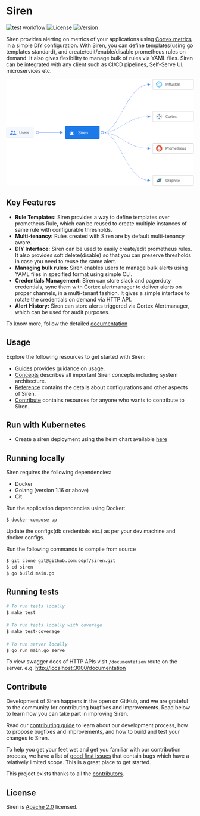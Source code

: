 # Siren

![test workflow](https://github.com/odpf/siren/actions/workflows/test.yaml/badge.svg)
[![License](https://img.shields.io/badge/License-Apache%202.0-blue.svg?logo=apache)](LICENSE)
[![Version](https://img.shields.io/github/v/release/odpf/siren?logo=semantic-release)](Version)

Siren provides alerting on metrics of your applications using [Cortex metrics](https://cortexmetrics.io/) in a simple
DIY configuration. With Siren, you can define templates(using go templates standard), and create/edit/enable/disable
prometheus rules on demand. It also gives flexibility to manage bulk of rules via YAML files. Siren can be integrated
with any client such as CI/CD pipelines, Self-Serve UI, microservices etc.

<p align="center"><img src="./docs/assets/overview.svg" /></p>

## Key Features

- **Rule Templates:** Siren provides a way to define templates over prometheus Rule, which can be reused to create
  multiple instances of same rule with configurable thresholds.
- **Multi-tenancy:** Rules created with Siren are by default multi-tenancy aware.
- **DIY Interface:** Siren can be used to easily create/edit prometheus rules. It also provides soft delete(disable)
  so that you can preserve thresholds in case you need to reuse the same alert.
- **Managing bulk rules:** Siren enables users to manage bulk alerts using YAML files in specified format using simple
  CLI.
- **Credentials Management:** Siren can store slack and pagerduty credentials, sync them with Cortex alertmanager to
  deliver alerts on proper channels, in a multi-tenant fashion. It gives a simple interface to rotate the credentials on
  demand via HTTP API.
- **Alert History:** Siren can store alerts triggered via Cortex Alertmanager, which can be used for audit purposes.

To know more, follow the detailed [documentation](docs)

## Usage

Explore the following resources to get started with Siren:

* [Guides](docs/guides/overview.md) provides guidance on usage.
* [Concepts](docs/concepts/overview.md) describes all important Siren concepts including system architecture.
* [Reference](docs/reference) contains the details about configurations and other aspects of Siren.
* [Contribute](docs/contribute/contribution.md) contains resources for anyone who wants to contribute to Siren.

## Run with Kubernetes

* Create a siren deployment using the helm chart available [here](https://github.com/odpf/charts/tree/main/stable/siren)

## Running locally

Siren requires the following dependencies:

* Docker
* Golang (version 1.16 or above)
* Git

Run the application dependencies using Docker:

```sh
$ docker-compose up
```

Update the configs(db credentials etc.) as per your dev machine and docker configs.

Run the following commands to compile from source

```sh
$ git clone git@github.com:odpf/siren.git
$ cd siren
$ go build main.go
```

## Running tests

```sh
# To run tests locally
$ make test

# To run tests locally with coverage
$ make test-coverage

# To run server locally
$ go run main.go serve
```

To view swagger docs of HTTP APIs visit `/documentation` route on the server.
e.g. [http://localhost:3000/documentation](http://localhost:3000/documentation)

## Contribute

Development of Siren happens in the open on GitHub, and we are grateful to the community for contributing bugfixes and
improvements. Read below to learn how you can take part in improving Siren.

Read our [contributing guide](docs/contribute/contribution.md) to learn about our development process, how to propose
bugfixes and improvements, and how to build and test your changes to Siren.

To help you get your feet wet and get you familiar with our contribution process, we have a list of
[good first issues](https://github.com/odpf/siren/labels/good%20first%20issue) that contain bugs which have a relatively
limited scope. This is a great place to get started.

This project exists thanks to all the [contributors](https://github.com/odpf/siren/graphs/contributors).

## License

Siren is [Apache 2.0](LICENSE) licensed.
